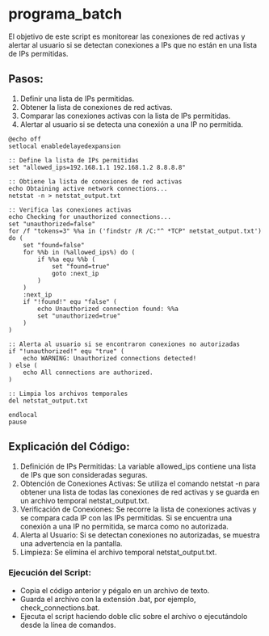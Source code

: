 # programa_batch
El objetivo de este script es monitorear las conexiones de red activas y alertar al usuario si se detectan conexiones a IPs que no están en una lista de IPs permitidas. 

## Pasos:
1. Definir una lista de IPs permitidas.
2. Obtener la lista de conexiones de red activas.
3. Comparar las conexiones activas con la lista de IPs permitidas.
4. Alertar al usuario si se detecta una conexión a una IP no permitida.

```
@echo off
setlocal enabledelayedexpansion

:: Define la lista de IPs permitidas
set "allowed_ips=192.168.1.1 192.168.1.2 8.8.8.8"

:: Obtiene la lista de conexiones de red activas
echo Obtaining active network connections...
netstat -n > netstat_output.txt

:: Verifica las conexiones activas
echo Checking for unauthorized connections...
set "unauthorized=false"
for /f "tokens=3" %%a in ('findstr /R /C:"^ *TCP" netstat_output.txt') do (
    set "found=false"
    for %%b in (%allowed_ips%) do (
        if %%a equ %%b (
            set "found=true"
            goto :next_ip
        )
    )
    :next_ip
    if "!found!" equ "false" (
        echo Unauthorized connection found: %%a
        set "unauthorized=true"
    )
)

:: Alerta al usuario si se encontraron conexiones no autorizadas
if "!unauthorized!" equ "true" (
    echo WARNING: Unauthorized connections detected!
) else (
    echo All connections are authorized.
)

:: Limpia los archivos temporales
del netstat_output.txt

endlocal
pause
```
## Explicación del Código:
1. Definición de IPs Permitidas: La variable allowed_ips contiene una lista de IPs que son consideradas seguras.
2. Obtención de Conexiones Activas: Se utiliza el comando netstat -n para obtener una lista de todas las conexiones de red activas y se guarda en un archivo temporal netstat_output.txt.
3. Verificación de Conexiones: Se recorre la lista de conexiones activas y se compara cada IP con las IPs permitidas. Si se encuentra una conexión a una IP no permitida, se marca como no autorizada.
4. Alerta al Usuario: Si se detectan conexiones no autorizadas, se muestra una advertencia en la pantalla.
5. Limpieza: Se elimina el archivo temporal netstat_output.txt.

### Ejecución del Script:
- Copia el código anterior y pégalo en un archivo de texto.
- Guarda el archivo con la extensión .bat, por ejemplo, check_connections.bat.
- Ejecuta el script haciendo doble clic sobre el archivo o ejecutándolo desde la línea de comandos.


